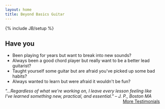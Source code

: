 ```yaml
---
layout: home
title: Beyond Basics Guitar
---
```

{% include JB/setup %}


<h2>Have you</h2>
<ul id="banner-list"> 
	<li>Been playing for years but want to break into new sounds?</li>
	<li>Always been a good chord player but really want to be a better lead guitarist?</li>
	<li>Taught yourself some guitar but are afraid you've picked up some bad habits?</li>
	<li>Always wanted to learn but were afraid it wouldn't be fun?</li>
</ul>
<div class="quote">
<em>"...Regardless of what we're working on,  I leave every lesson feeling like I've learned something new, practical, and essential."    – J. P., Boston MA</em>
    
</div>
<div class="action">
	 <a class="btn " style="float:right" href="{{BASE_PATH}}testimonials.html">More Testimonials</a>
</div>

<br/>




